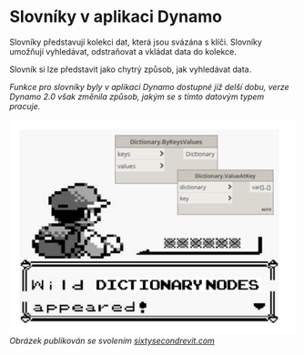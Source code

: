 

# Slovníky v aplikaci Dynamo

Slovníky představují kolekci dat, která jsou svázána s klíči. Slovníky umožňují vyhledávat, odstraňovat a vkládat data do kolekce.

Slovník si lze představit jako chytrý způsob, jak vyhledávat data.

*Funkce pro slovníky byly v aplikaci Dynamo dostupné již delší dobu, verze Dynamo 2.0 však změnila způsob, jakým se s tímto datovým typem pracuje.*

![OBRÁZEK](images/9/dictionaryNodesAppeared.png) *Obrázek publikován se svolením [sixtysecondrevit.com](http://sixtysecondrevit.com/2018-01-22-new-dictionary-nodes-in-dynamobim-daily-build/)*

